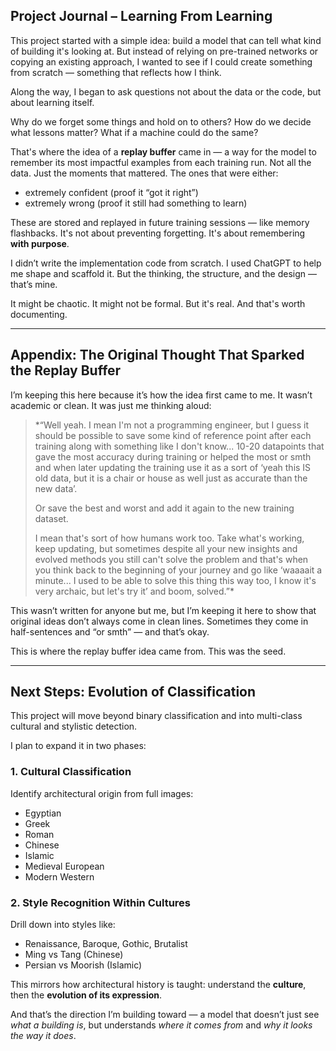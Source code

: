 ## Project Journal – Learning From Learning

This project started with a simple idea: build a model that can tell what kind of building it's looking at. But instead of relying on pre-trained networks or copying an existing approach, I wanted to see if I could create something from scratch — something that reflects how I think.

Along the way, I began to ask questions not about the data or the code, but about learning itself.

Why do we forget some things and hold on to others?
How do we decide what lessons matter?
What if a machine could do the same?

That's where the idea of a **replay buffer** came in — a way for the model to remember its most impactful examples from each training run. Not all the data. Just the moments that mattered. The ones that were either:
- extremely confident (proof it “got it right”)
- extremely wrong (proof it still had something to learn)

These are stored and replayed in future training sessions — like memory flashbacks. It's not about preventing forgetting. It's about remembering **with purpose**.

I didn’t write the implementation code from scratch. I used ChatGPT to help me shape and scaffold it. But the thinking, the structure, and the design — that’s mine.

It might be chaotic. It might not be formal. But it's real. And that's worth documenting.

---

## Appendix: The Original Thought That Sparked the Replay Buffer

I’m keeping this here because it’s how the idea first came to me. It wasn’t academic or clean. It was just me thinking aloud:

> *“Well yeah. I mean I'm not a programming engineer, but I guess it should be possible to save some kind of reference point after each training along with something like I don't know... 10-20 datapoints that gave the most accuracy during training or helped the most or smth and when later updating the training use it as a sort of ‘yeah this IS old data, but it is a chair or house as well just as accurate than the new data’.  
>  
> Or save the best and worst and add it again to the new training dataset.  
>  
> I mean that's sort of how humans work too. Take what's working, keep updating, but sometimes despite all your new insights and evolved methods you still can't solve the problem and that's when you think back to the beginning of your journey and go like ‘waaaait a minute... I used to be able to solve this thing this way too, I know it's very archaic, but let's try it’ and boom, solved.”*

This wasn’t written for anyone but me, but I’m keeping it here to show that original ideas don’t always come in clean lines. Sometimes they come in half-sentences and “or smth” — and that’s okay.

This is where the replay buffer idea came from. This was the seed.

---

## Next Steps: Evolution of Classification

This project will move beyond binary classification and into multi-class cultural and stylistic detection.

I plan to expand it in two phases:

### 1. Cultural Classification
Identify architectural origin from full images:
- Egyptian
- Greek
- Roman
- Chinese
- Islamic
- Medieval European
- Modern Western

### 2. Style Recognition Within Cultures
Drill down into styles like:
- Renaissance, Baroque, Gothic, Brutalist
- Ming vs Tang (Chinese)
- Persian vs Moorish (Islamic)

This mirrors how architectural history is taught: understand the **culture**, then the **evolution of its expression**.

And that’s the direction I’m building toward — a model that doesn’t just see *what a building is*, but understands *where it comes from* and *why it looks the way it does*.
